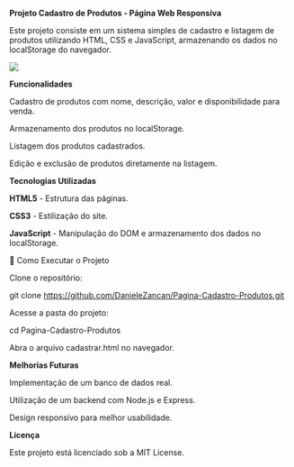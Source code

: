 **Projeto Cadastro de Produtos - Página Web Responsiva**

Este projeto consiste em um sistema simples de cadastro e listagem de produtos utilizando HTML, CSS e JavaScript, armazenando os dados no localStorage do navegador.

<img src="img_desafio/tela-projeto.gif">

**Funcionalidades**

Cadastro de produtos com nome, descrição, valor e disponibilidade para venda.

Armazenamento dos produtos no localStorage.

Listagem dos produtos cadastrados.

Edição e exclusão de produtos diretamente na listagem.

**Tecnologias Utilizadas**

**HTML5** - Estrutura das páginas.

**CSS3** - Estilização do site.

**JavaScript** - Manipulação do DOM e armazenamento dos dados no localStorage.


🚀 Como Executar o Projeto

Clone o repositório:

git clone https://github.com/DanieleZancan/Pagina-Cadastro-Produtos.git

Acesse a pasta do projeto:

cd Pagina-Cadastro-Produtos

Abra o arquivo cadastrar.html no navegador.

**Melhorias Futuras**

Implementação de um banco de dados real.

Utilização de um backend com Node.js e Express.

Design responsivo para melhor usabilidade.

**Licença**

Este projeto está licenciado sob a MIT License.
